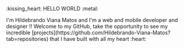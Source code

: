 <p align=”center”> :kissing_heart: HELLO WORLD :metal: </p>
I'm Hildebrando Viana Matos and I'm a web and mobile developer and designer !! 
Welcome to my GitHub, take the opportunity to see my incredible [projects](https://github.com/Hildebrando-Viana-Matos?tab=repositories) that I have built with all my heart :heart:
